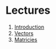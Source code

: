 # Lectures

1. [Introduction](https://docs.google.com/presentation/d/179SO5gDbgxoJRjYQr2A4NKuFog5UNI3JNlH4PAx8fVM)
2. [Vectors](https://docs.google.com/presentation/d/1Z3FYkQ29-txCH9qU3KcUc4RoZugBOK-0dZIX1i3TEno)
3. [Matricies](https://docs.google.com/presentation/d/1PzKAZLeBb04KDcg4mf0bSEIHbD3soQJyn0HsOV_MIjQ)
